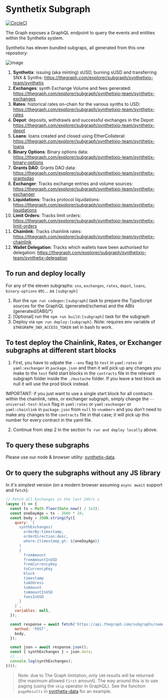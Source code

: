 # Synthetix Subgraph

[![CircleCI](https://circleci.com/gh/Synthetixio/synthetix-subgraph.svg?style=svg)](https://circleci.com/gh/Synthetixio/synthetix-subgraph)

The Graph exposes a GraphQL endpoint to query the events and entities within the Synthetix system.

Synthetix has eleven bundled subgraps, all generated from this one repository:

![image](https://user-images.githubusercontent.com/799038/79390156-32c93080-7f3d-11ea-812a-34ad3543fc28.png)

1. **Synthetix**: issuing (aka minting) sUSD, burning sUSD and transferring SNX & Synths: https://thegraph.com/explorer/subgraph/synthetixio-team/synthetix
2. **Exchanges**: synth Exchange Volume and fees generated: https://thegraph.com/explorer/subgraph/synthetixio-team/synthetix-exchanges
3. **Rates**: historical rates on-chain for the various synths to USD: https://thegraph.com/explorer/subgraph/synthetixio-team/synthetix-rates
4. **Depot**: deposits, withdrawls and successful exchanges in the Depot: https://thegraph.com/explorer/subgraph/synthetixio-team/synthetix-depot
5. **Loans**: loans created and closed using EtherCollateral: https://thegraph.com/explorer/subgraph/synthetixio-team/synthetix-loans
6. **Binary Options**: Binary options data: https://thegraph.com/explorer/subgraph/synthetixio-team/synthetix-binary-options
7. **Grants DAO**: Grants DAO data: https://thegraph.com/explorer/subgraph/synthetixio-team/synthetix-grantsdao
8. **Exchanger**: Tracks exchange entries and volume sources: https://thegraph.com/explorer/subgraph/synthetixio-team/synthetix-exchanger
9. **Liquidations**: Tracks protocol liquidations: https://thegraph.com/explorer/subgraph/synthetixio-team/synthetix-liquidations
10. **Limit Orders**: Tracks limit orders: https://thegraph.com/explorer/subgraph/synthetixio-team/synthetix-limit-orders
11. **Chainlink**: Tracks chainlink rates: https://thegraph.com/explorer/subgraph/synthetixio-team/synthetix-chainlink
12. **Wallet Delegation**: Tracks which wallets have been authorised for delegation: https://thegraph.com/explorer/subgraph/synthetixio-team/synthetix-delegation

## To run and deploy locally

For any of the eleven subgraphs: `snx`, `exchanges`, `rates`, `depot`, `loans`, `binary-options` etc... as `[subgraph]`

1. Run the `npm run codegen:[subgraph]` task to prepare the TypeScript sources for the GraphQL (generated/schema) and the ABIs (generated/[ABI]/\*)
2. [Optional] run the `npm run build:[subgraph]` task for the subgraph
3. Deploy via `npm run deploy:[subgraph]`. Note: requires env variable of `$THEGRAPH_SNX_ACCESS_TOKEN` set in bash to work.

## To test deploy the Chainlink, Rates, or Exchanger subgraphs at different start blocks

1. First, you have to udpate the `--env` flag to `test` in `yaml:rates` or `yaml:exchanger` in `package.json` and then it will pick up any changes you make to the `test` field start blocks in the `contracts` file in the relevant subgraph folder inside the `./mustache` folder. If you leave a test block as null it will use the prod block instead.

IMPORTANT: if you just want to use a single start block for all contracts within the chainlink, rates, or exchanger subgraph, simply change the `--universal-test-block` flag in `yaml:rates` or `yaml:exchanger` or `yaml:chainlink` in `package.json` from `null` to `<number>` and you don't need to make any changes to the `contracts` file in that case; it will pick up this number for every contract in the yaml file.

2. Continue from step 2 in the section `To run and deploy locally` above.

## To query these subgraphs

Please use our node & browser utility: [synthetix-data](https://github.com/Synthetixio/synthetix-data).

## Or to query the subgraphs without any JS library

In it's simplest version (on a modern browser assuming `async await` support and `fetch`):

```javascript
// Fetch all Exchanges in the last 24hrs s
(async () => {
  const ts = Math.floor(Date.now() / 1e3);
  const oneDayAgo = ts - 3600 * 24;
  const body = JSON.stringify({
    query: `{
      synthExchanges(
        orderBy:timestamp,
        orderDirection:desc,
        where:{timestamp_gt: ${oneDayAgo}}
      )
      {
        fromAmount
        fromAmountInUSD
        fromCurrencyKey
        toCurrencyKey
        block
        timestamp
        toAddress
        toAmount
        toAmountInUSD
        feesInUSD
      }
    }`,
    variables: null,
  });

  const response = await fetch('https://api.thegraph.com/subgraphs/name/synthetixio-team/synthetix-exchanges', {
    method: 'POST',
    body,
  });

  const json = await response.json();
  const { synthExchanges } = json.data;
  // ...
  console.log(synthExchanges);
})();
```

> Note: due to The Graph limitation, only `100` results will be returned (the maximum allowed `first` amount). The way around this is to use paging (using the `skip` operator in GraphQL). See the function `pageResults` in [synthetix-data](https://github.com/Synthetixio/synthetix-data/blob/master/index.js) for an example.
